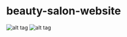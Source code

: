 # beauty-salon-website
![alt tag](https://sun1-25.userapi.com/PwQRbYbE_ea2TXAIfErMme9E1tR2DWdHoNcHgw/Tx9QHL6hxNQ.jpg "Десктоп версия")
![alt tag](https://sun1-83.userapi.com/9tjm3gJwJT7kGQBPBfqo01kNr8garD7nxYk-kg/Bd5yqO-hfNI.jpg "Мобильная версия версия")
